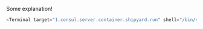 Some explanation!

```js
<Terminal target="1.consul.server.container.shipyard.run" shell="/bin/sh" id="consul" webSocketURI="ws://localhost:30003"/>
```